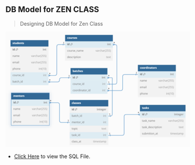 ## DB Model for ZEN CLASS


> Designing DB Model for Zen Class


![alt text](image.png)

- [Click Here](./zenclassdb.sql) to view the SQL File.